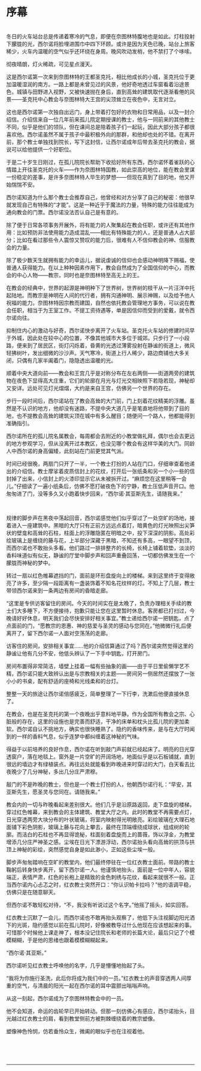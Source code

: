 # 序幕

<br>
冬日的火车站台总是传递着寒冷的气息，即便在奈图林特腹地也是如此。灯柱投射下朦胧的光，西尔诺将脸埋进围巾中四下环顾。或许是因为天色已晚，站台上旅客稀少，火车内温暖的空气似乎还环绕在身周。晚风吹动发梢，他不禁打了个哆嗦。

彻夜晴朗，灯火稀疏，可见星点漫天。

这是西尔诺第一次来到奈图林特的王都圣克托，相比他成长的小城，圣克托位于更加温暖湿润的南方。一路上都是未曾见过的风景，他好奇地透过车窗看着沿途景色，城镇与田野进入视野，又被快速抛在身后，直到高耸的建筑取代逐渐看倦的风景——圣克托中心教会与奈图林特大王宫的尖顶耸立在夜色中，无言对立。

这也是西尔诺第一次独自出远门，身上带着打包好的衣物和日常用品，以及一封介绍信。介绍信来自一位几年前来孤儿院定期授课的教士，他与一同前来的其他教士不同，似乎是他们的领队，但在课间总是陪着孩子们一起玩，因此大部分孩子都很喜欢他。西尔诺虽然不属于孩子中最积极外向的那群，和他却也处的不错。在离开前，那个教士单独找到院长，写下这封信，让西尔诺成年后带去圣克托的教会，据说可以给他提供一个好职位。

于是二十岁生日刚过，在孤儿院院长帮助下收拾好所有东西，西尔诺怀着雀跃的心情踏上开往圣克托的火车——作为奈图林特国教，如此崇高的地位，能在教会里谋一份稳定的差事，是许多奈图林特人毕生的梦想——但现在真到了目的地，他又开始惴惴不安。

西尔诺知道为什么那个教士会推荐自己，他曾经和对方分享了自己的秘密：他很早就发现自己有特殊的“才能”。这是一种近乎于魔法的力量，特殊的能力往往能成为通向教会的门票。西尔诺没法否认自己是有意的。

除了便于日常各项事务开展外，将有能力的人聚集起在教会任职，或许还有其他作用：比如预防非法使用能力造成混乱——相比有特殊能力的人，还是普通人占大部分；比如在看过那些令人震惊又赞叹的能力后，很难有人不信仰教会的神、信服教会的力量。

除了极少数天生就拥有能力的幸运儿，据说虔诚的信仰也会感动神明降下赐福，使普通人获得能力。在以上种种因素作用下，教会自然成为了全国信仰的中心，而教会的中心人物——教宗，同时也是奈图林特至高无上的王。

在教会的经典中，世界的起源是神明种下了世界树，世界树的枝干从一片汪洋中托起陆地。而教宗是神明在人间的代行者，拥有沟通神明、展示神赐，以及给予他人祝福的能力。奈图林特因宗教而建国，自然也依托教会管理地方事务，可以说在教会任职，相当于为王室工作。不提工资待遇等，单是因信仰而受到的爱戴，就令西尔诺向往。

抑制住内心的激动与好奇，西尔诺快步离开了火车站。圣克托火车站的修建时间早于外城，因此处在较中心的位置，不像其他城市大多位于城郊。只步行了一小段路，便来到了居民区，街灯闪烁着，昏黄的光透过薄雾投射在静谧的街道上，微风轻拂树叶，发出细微的沙沙声。天气寒冷，街道上行人稀少，路边商铺也大多关闭，只偶有几家半阖着门，隐隐透出温暖的光。

顺着中央大道向前——教会和王宫几乎是对称分布在左右两侧——街道两旁的建筑物在夜色下显得高大庄重，它们的轮廓在月光与灯光交相映照下若隐若现，神秘却又安详。远处可见灯光熠熠，大约是来自王宫，仿佛另一个世界的存在。

步行一段时间后，西尔诺站在了教会高耸的大门前，门上刻着花纹精美的浮雕。虽然是不认识的地方，他却没有迷路，不提中央大道几乎是笔直地将他带到了目的地，也不提教会高耸的建筑尖顶在城中有多么醒目；随便问一个路人，他都能得到准确指引。

西尔诺所在的孤儿院名属教会，每周都会去附近的小教堂做礼拜，偶尔也会去更远的地方参观学习，但从没离开过本教区，也没见哪个教会有这样华美的大门。同龄人中西尔诺的身高偏矮，此刻站在门前更觉其气派。

时间已经很晚，两扇门只开了一半，一个教士打扮的人站在门口，仔细审查着他递出的介绍信。教士摩挲着皮质信封上的花纹，打开后一张纸条和另一个小一些的信封掉了出来，小信封上的火漆印显示它从未被拆开过。“麻烦您在这里稍等一会儿。”仔细读了一遍小纸条后，仿佛不愿打破夜色下的宁静，教士压低声音开口。他匆匆进了门，没等多久又小跑着快步回来，“西尔诺·其亚斯先生，请随我来。”

<br>

规律的脚步声在黑夜中荡起回音，西尔诺感觉他们似乎穿过了一处空旷的场地，接着进入一座建筑中。黑暗的大厅只有正前方远远点着灯，暗黄色的灯光映照出尖笋状的壁龛和高耸的石柱，柱面上的浮雕隐匿在明暗之中，投下深深的阴影。高处彩绘玻璃上是缠绕的藤与花，上半部分深藏于黑暗，不知还有多高，一眼望不到顶，而西尔诺也不敢抬头多看。他们路过一排排整齐的长椅，长椅上铺着软垫，淡淡的香料味道似有似无，静谧的厅堂中脚步声和回声重叠回荡，一切都仿佛发生在一个朦胧而神秘的梦中。

转过一扇以红色帷幕遮挡的门，面前是环形盘旋向上的楼梯。来到这里终于变得敞亮了许多，至少隔一段距离有一盏装饰着不知名花纹样的灯。不知上了几层，教士带领西尔诺来到一条两边有房间的昏暗走廊。

“这里是专供访客留住的房间。今天的时间实在是太晚了，负责办理相关手续的教士们大多睡下，不方便接待，抱歉只能让您在这里暂时休息。客房都已打扫过，今晚请好好休息，明天我们会尽快安排好相关事宜。”教士递给西尔诺一把钥匙，点了点面前的门，“愿教宗的恩惠、神的慈爱与圣灵的感动与您同在。”他微微行礼后便离开了，留下西尔诺一人面对空荡荡的走廊。

访客住的房间，安排相关事宜……他的介绍信算通过了吗？西尔诺突然觉得这里的静谧让他有几分不安，他低头辨认了一下手中钥匙，打开房门。

房间布置得非常简洁，墙壁上挂着一幅有些抽象的画——由于平日里偷懒学艺不精，西尔诺只能大致辨认出是与宗教相关的主题——房间另一侧居然还摆放了一张小小的书桌，配有舒适的座椅和光线柔和的台灯。

整整一天的旅途让西尔诺倍感疲乏，简单整理了一下行李，洗漱后他便直接休息了。

在教会，也是在圣克托的第一个夜晚出乎意料地平静。作为全国所有教会之宗、心脏般的存在，这里的设施也是完善而舒适，干净的床单和枕头比孤儿院的更加柔软。西尔诺自认不挑地方，确实也很快睡熟了。隐约的香味传来，是与在大厅时闻到的一样的香料气息，似乎连梦中都纠缠着这神秘的气味。

得益于以前培养的良好作息，西尔诺在听到敲门声前就已经起床了。明亮的日光穿透窗户，落在地毯上。窗外是一片空旷的开阔场地，地面似乎是以石板铺就，直到很远的墙边才有绿植装点。再往远处就能看到昨晚进来时穿过的大门，白天看去比夜晚少了几分神秘，多出几分庄严肃穆。

敲门的不是昨晚的教士，但也是一个教士打扮的人，他朝西尔诺行礼：“早安，其亚斯先生，愿圣灵与您同在。请随我来。”

教会内的一切与昨晚看起来差别很大。他们几乎是沿原路返回，走下盘旋的楼梯，穿过红色帷幕，来到教会的主体建筑、教堂大厅之内。此时的教堂不再需要点灯，日光穿透两旁大块分布的叶状玻璃，将室内映射得光明敞亮。彩绘玻璃在大理石地面铺下彩色阴影，玻璃上藤与花向上攀去，最终在顶端缠绕成球状，组成树的轮廓。而洁白的石柱也不再显得诡秘，柱面刻着盘旋而上的蔷薇，饰以浮金，为教堂增添几分庄严神圣之感。尘埃在日光下漂游浮动，西尔诺抬头看向高耸的拱顶与拱顶上神秘的彩绘，突然感觉自身是如此渺小，正如这些尘埃一般。

脚步声匆匆踏响在空旷的教堂内，他们最终停驻在一位红衣教士面前。带路的教士鞠躬后转身快步离开，留下西尔诺一人。他谨慎地抬头，面前是一位中年人，容貌端正，表情严肃，红色的长袍上是精致的金色刺绣与花纹，看起来就很不一般。正当西尔诺内心忐忑之时，红衣教士突然开口：“你认识帕卡拉吗？”他的语调平稳，仿佛只是在随意聊天。

但西尔诺不敢轻松对待，“不，我没有听说过这个名字。”他摇了摇头，如实回答。

红衣教士沉默了一会儿，而西尔诺也不敢再抬头观察了，他低下头注视脚边阳光洒下的光斑，隐约感觉以前在孤儿院时，好像被教导过什么他现在应该想起来的事。可惜那个时候他上课走神了，根本没记住院长和老师的长篇大论，最后只记了个模模糊糊，于是他的思绪也跟着模模糊糊起来。

“西尔诺·其亚斯。”

西尔诺听见红衣教士呼唤他的名字，几乎是懵懂地抬起了头。

“我将为你施行圣洗，此后你将成为我们中的一员。”红衣教士的声音穿透两人间厚重的空气，与清晨的阳光一起在西尔诺的耳中震颤出嗡嗡声响。

从这一刻起，西尔诺成为了奈图林特教会中的一员。

他不会知道，命运的齿轮早已开始转动。但那一刻仿佛心有感应，西尔诺抬头，目光越过红衣教士的肩，看到教堂侧前方被荆棘缠绕着的教宗塑像。

塑像神色怜悯，仿若垂怜众生，微阖的眼似乎也在注视着他。

<br>
<br>
<br>

---
